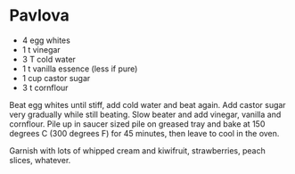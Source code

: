 # Pavlova

* 4 egg whites                
* 1 t vinegar
* 3 T cold water    
* 1 t vanilla essence (less if pure)
* 1 cup castor sugar          
* 3 t cornflour

Beat egg whites until stiff, add cold water and beat again. Add castor sugar very gradually while still beating. Slow beater and add vinegar, vanilla and cornflour.  Pile up in saucer sized pile on greased tray and bake at 150 degrees C (300 degrees F) for 45 minutes, then leave to cool in the oven.

Garnish with lots of whipped cream and kiwifruit, strawberries, peach slices, whatever.


